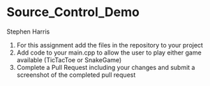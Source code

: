 # Source_Control_Demo

Stephen Harris

1. For this assignment add the files in the repository to your project
2. Add code to your main.cpp to allow the user to play either game available (TicTacToe or SnakeGame)
3. Complete a Pull Request including your changes and submit a screenshot of the completed pull request
